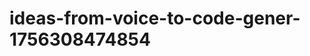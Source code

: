 # ideas-from-voice-to-code-gener-1756308474854
```json [ { "title": "Voice-Driven API Builder", "description": "أداة تسمح للمستخدمين بإنشاء واجهات برمجة التطبيقات (APIs) باستخدام الأوامر الصوتية، مما يسهل على المطورين إنشاء خدماتهم بسرعة.", "mvp_plan": "استخدام مكتبة تحويل الصوت إلى نص لإنشاء واجهة بسيطة. تطوير نموذج أولي يمكنه التعرف على الأوامر الأساسية لإنشاء نقاط النهاية، ثم اختبارها مع ...
